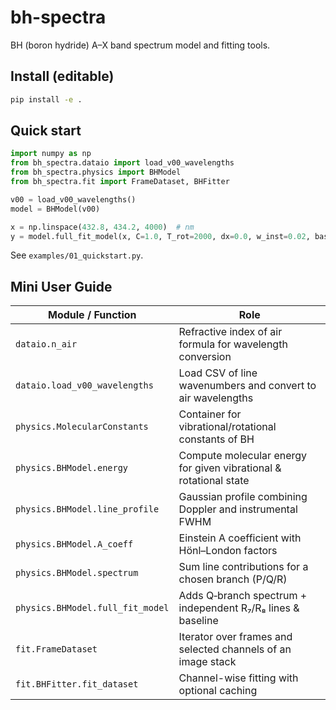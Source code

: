 # bh-spectra

BH (boron hydride) A–X band spectrum model and fitting tools.

## Install (editable)

```bash
pip install -e .
```

## Quick start

```python
import numpy as np
from bh_spectra.dataio import load_v00_wavelengths
from bh_spectra.physics import BHModel
from bh_spectra.fit import FrameDataset, BHFitter

v00 = load_v00_wavelengths()
model = BHModel(v00)

x = np.linspace(432.8, 434.2, 4000)  # nm
y = model.full_fit_model(x, C=1.0, T_rot=2000, dx=0.0, w_inst=0.02, base=0.0, I_R7=0.5, I_R8=0.3)
```

See `examples/01_quickstart.py`.

## Mini User Guide
| Module / Function                | Role                                                              |
| -------------------------------- | ----------------------------------------------------------------- |
| `dataio.n_air`                   | Refractive index of air formula for wavelength conversion         |
| `dataio.load_v00_wavelengths`    | Load CSV of line wavenumbers and convert to air wavelengths       |
| `physics.MolecularConstants`     | Container for vibrational/rotational constants of BH              |
| `physics.BHModel.energy`         | Compute molecular energy for given vibrational & rotational state |
| `physics.BHModel.line_profile`   | Gaussian profile combining Doppler and instrumental FWHM          |
| `physics.BHModel.A_coeff`        | Einstein A coefficient with Hönl–London factors                   |
| `physics.BHModel.spectrum`       | Sum line contributions for a chosen branch (P/Q/R)                |
| `physics.BHModel.full_fit_model` | Adds Q‑branch spectrum + independent R₇/R₈ lines & baseline       |
| `fit.FrameDataset`               | Iterator over frames and selected channels of an image stack      |
| `fit.BHFitter.fit_dataset`       | Channel-wise fitting with optional caching                        |